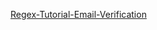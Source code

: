 [Regex-Tutorial-Email-Verification](https://gist.github.com/blee2013/1500dde6d6367fbcbba9ba6f663df3bf/edit
)